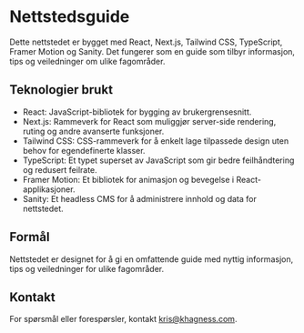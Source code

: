 # Nettstedsguide

Dette nettstedet er bygget med React, Next.js, Tailwind CSS, TypeScript, Framer Motion og Sanity. Det fungerer som en guide som tilbyr informasjon, tips og veiledninger om ulike fagområder.

## Teknologier brukt

- React: JavaScript-bibliotek for bygging av brukergrensesnitt.
- Next.js: Rammeverk for React som muliggjør server-side rendering, ruting og andre avanserte funksjoner.
- Tailwind CSS: CSS-rammeverk for å enkelt lage tilpassede design uten behov for egendefinerte klasser.
- TypeScript: Et typet superset av JavaScript som gir bedre feilhåndtering og redusert feilrate.
- Framer Motion: Et bibliotek for animasjon og bevegelse i React-applikasjoner.
- Sanity: Et headless CMS for å administrere innhold og data for nettstedet.

## Formål

Nettstedet er designet for å gi en omfattende guide med nyttig informasjon, tips og veiledninger for ulike fagområder.

## Kontakt

For spørsmål eller forespørsler, kontakt [kris@khagness.com](mailto:kris@khagness.com).

